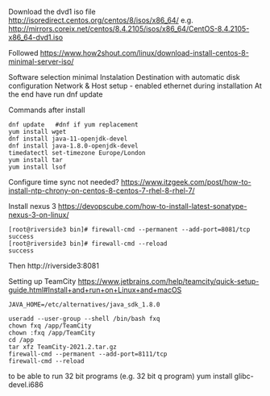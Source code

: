 
Download the dvd1 iso file http://isoredirect.centos.org/centos/8/isos/x86_64/
e.g. http://mirrors.coreix.net/centos/8.4.2105/isos/x86_64/CentOS-8.4.2105-x86_64-dvd1.iso

Followed https://www.how2shout.com/linux/download-install-centos-8-minimal-server-iso/

Software selection minimal
Instalation Destination with automatic disk configuration
Network & Host setup - enabled ethernet during installation
At the end have run dnf update


Commands after install
```
dnf update   #dnf if yum replacement 
yum install wget
dnf install java-11-openjdk-devel
dnf install java-1.8.0-openjdk-devel
timedatectl set-timezone Europe/London
yum install tar
yum install lsof
```

Configure time sync not needed? https://www.itzgeek.com/post/how-to-install-ntp-chrony-on-centos-8-centos-7-rhel-8-rhel-7/

Install nexus 3
https://devopscube.com/how-to-install-latest-sonatype-nexus-3-on-linux/
```
[root@riverside3 bin]# firewall-cmd --permanent --add-port=8081/tcp
success
[root@riverside3 bin]# firewall-cmd --reload
success
```

Then http://riverside3:8081

Setting up TeamCity
https://www.jetbrains.com/help/teamcity/quick-setup-guide.html#Install+and+run+on+Linux+and+macOS

```
JAVA_HOME=/etc/alternatives/java_sdk_1.8.0

useradd --user-group --shell /bin/bash fxq
chown fxq /app/TeamCity
chown :fxq /app/TeamCity
cd /app
tar xfz TeamCity-2021.2.tar.gz
firewall-cmd --permanent --add-port=8111/tcp
firewall-cmd --reload
```


to be able to run 32 bit programs (e.g. 32 bit q program)
yum install glibc-devel.i686

